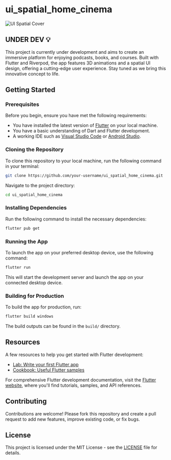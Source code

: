 
# ui_spatial_home_cinema

![UI Spatial Cover](https://github.com/Yacine300/ui_spatial_home_cinema/blob/main/ui_spatial_cover_gif.gif)

## UNDER DEV 💡

This project is currently under development and aims to create an immersive platform for enjoying podcasts, books, and courses. Built with Flutter and Riverpod, the app features 3D animations and a spatial UI design, offering a cutting-edge user experience. Stay tuned as we bring this innovative concept to life.

## Getting Started

### Prerequisites

Before you begin, ensure you have met the following requirements:

- You have installed the latest version of [Flutter](https://flutter.dev/docs/get-started/install) on your local machine.
- You have a basic understanding of Dart and Flutter development.
- A working IDE such as [Visual Studio Code](https://code.visualstudio.com/) or [Android Studio](https://developer.android.com/studio).

### Cloning the Repository

To clone this repository to your local machine, run the following command in your terminal:

```bash
git clone https://github.com/your-username/ui_spatial_home_cinema.git
```

Navigate to the project directory:

```bash
cd ui_spatial_home_cinema
```

### Installing Dependencies

Run the following command to install the necessary dependencies:

```bash
flutter pub get
```

### Running the App

To launch the app on your preferred desktop device, use the following command:

```bash
flutter run
```

This will start the development server and launch the app on your connected desktop device.

### Building for Production

To build the app for production, run:

```bash
flutter build windows
```


The build outputs can be found in the `build/` directory.

## Resources

A few resources to help you get started with Flutter development:

- [Lab: Write your first Flutter app](https://docs.flutter.dev/get-started/codelab)
- [Cookbook: Useful Flutter samples](https://docs.flutter.dev/cookbook)

For comprehensive Flutter development documentation, visit the [Flutter website](https://docs.flutter.dev/), where you'll find tutorials, samples, and API references.

## Contributing

Contributions are welcome! Please fork this repository and create a pull request to add new features, improve existing code, or fix bugs.

## License

This project is licensed under the MIT License - see the [LICENSE](LICENSE) file for details.
